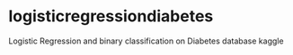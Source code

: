 # logisticregressiondiabetes
Logistic Regression and binary classification on Diabetes database kaggle
